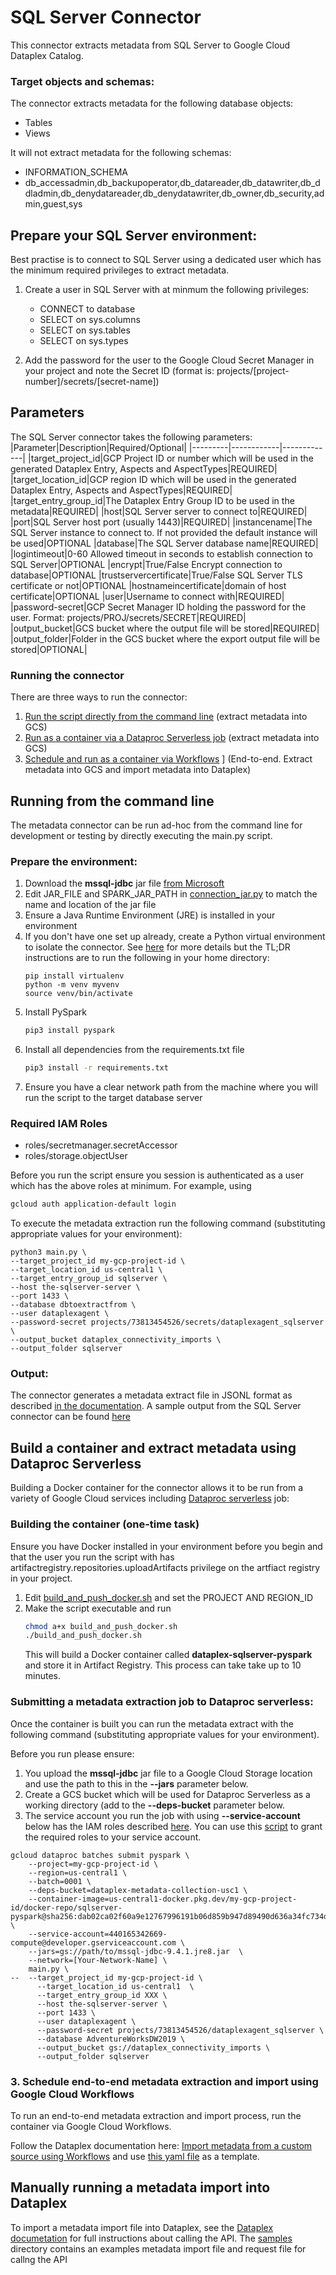 # SQL Server Connector

This connector extracts metadata from SQL Server to Google Cloud Dataplex Catalog.

### Target objects and schemas:

The connector extracts metadata for the following database objects:
* Tables
* Views

It will not extract metadata for the following schemas:
* INFORMATION_SCHEMA
* db_accessadmin,db_backupoperator,db_datareader,db_datawriter,db_ddladmin,db_denydatareader,db_denydatawriter,db_owner,db_security,admin,guest,sys

## Prepare your SQL Server environment:

Best practise is to connect to SQL Server using a dedicated user which has the minimum required privileges to extract metadata. 

1. Create a user in SQL Server with at minmum the following privileges:
    * CONNECT to database
    * SELECT on sys.columns
    * SELECT on sys.tables
    * SELECT on sys.types

2. Add the password for the user to the Google Cloud Secret Manager in your project and note the Secret ID (format is: projects/[project-number]/secrets/[secret-name])

## Parameters
The SQL Server connector takes the following parameters:
|Parameter|Description|Required/Optional|
|---------|------------|-------------|
|target_project_id|GCP Project ID or number which will be used in the generated Dataplex Entry, Aspects and AspectTypes|REQUIRED|
|target_location_id|GCP region ID which will be used in the generated Dataplex Entry, Aspects and AspectTypes|REQUIRED|
|target_entry_group_id|The Dataplex Entry Group ID to be used in the metadata|REQUIRED|
|host|SQL Server server to connect to|REQUIRED|
|port|SQL Server host port (usually 1443)|REQUIRED|
|instancename|The SQL Server instance to connect to. If not provided the default instance will be used|OPTIONAL
|database|The SQL Server database name|REQUIRED|
|logintimeout|0-60 Allowed timeout in seconds to establish connection to SQL Server|OPTIONAL
|encrypt|True/False Encrypt connection to database|OPTIONAL
|trustservercertificate|True/False SQL Server TLS certificate or not|OPTIONAL
|hostnameincertificate|domain of host certificate|OPTIONAL
|user|Username to connect with|REQUIRED|
|password-secret|GCP Secret Manager ID holding the password for the user. Format: projects/PROJ/secrets/SECRET|REQUIRED|
|output_bucket|GCS bucket where the output file will be stored|REQUIRED|
|output_folder|Folder in the GCS bucket where the export output file will be stored|OPTIONAL|

### Running the connector
There are three ways to run the connector:
1) [Run the script directly from the command line](###running-from-the-command-line) (extract metadata into GCS)
2) [Run as a container via a Dataproc Serverless job](###submitting-a-metadata-extraction-job-to-dataproc-serverless) (extract metadata into GCS)
3) [Schedule and run as a container via Workflows](###schedule-an-end-to-end-metadata-extract-and-import-with-workflows) ] (End-to-end. Extract metadata into GCS and import metadata into Dataplex)

## Running from the command line

The metadata connector can be run ad-hoc from the command line for development or testing by directly executing the main.py script.

### Prepare the environment:
1. Download the **mssql-jdbc** jar file [from Microsoft](https://docs.microsoft.com/en-us/sql/connect/jdbc/download-microsoft-jdbc-driver-for-sql-server?view=sql-server-2022)
2. Edit JAR_FILE and SPARK_JAR_PATH in [connection_jar.py](src/connection_jar.py) to match the name and location of the jar file
3. Ensure a Java Runtime Environment (JRE) is installed in your environment
4. If you don't have one set up already, create a Python virtual environment to isolate the connector.
    See [here](https://www.freecodecamp.org/news/how-to-setup-virtual-environments-in-python/) for more details but the TL;DR instructions are to run the following in your home directory:
    ```
    pip install virtualenv
    python -m venv myvenv
    source venv/bin/activate
    ```
5. Install PySpark
    ```bash
    pip3 install pyspark
    ```
6. Install all dependencies from the requirements.txt file 
    ```bash
    pip3 install -r requirements.txt
    ```
7. Ensure you have a clear network path from the machine where you will run the script to the target database server

### Required IAM Roles
- roles/secretmanager.secretAccessor
- roles/storage.objectUser

Before you run the script ensure you session is authenticated as a user which has the above roles at minimum. For example, using 
```bash
gcloud auth application-default login
```

To execute the metadata extraction run the following command (substituting appropriate values for your environment):

```shell 
python3 main.py \
--target_project_id my-gcp-project-id \
--target_location_id us-central1 \
--target_entry_group_id sqlserver \
--host the-sqlserver-server \
--port 1433 \
--database dbtoextractfrom \
--user dataplexagent \
--password-secret projects/73813454526/secrets/dataplexagent_sqlserver \
--output_bucket dataplex_connectivity_imports \
--output_folder sqlserver
```

### Output:
The connector generates a metadata extract file in JSONL format as described [in the documentation](https://cloud.google.com/dataplex/docs/import-metadata#metadata-import-file). A sample output from the SQL Server connector can be found [here](sample/sqlserver_output_sample.jsonl)

## Build a container and extract metadata using Dataproc Serverless

Building a Docker container for the connector allows it to be run from a variety of Google Cloud services including [Dataproc serverless](https://cloud.google.com/dataproc-serverless/docs) job:

### Building the container (one-time task)

Ensure you have Docker installed in your environment before you begin and that the user you run the script with has artifactregistry.repositories.uploadArtifacts privilege on the artfiact registry in your project.

1. Edit [build_and_push_docker.sh](build_and_push_docker.sh) and set the PROJECT AND REGION_ID
2. Make the script executable and run
    ```bash
    chmod a+x build_and_push_docker.sh
    ./build_and_push_docker.sh
    ``` 
    This will build a Docker container called **dataplex-sqlserver-pyspark** and store it in Artifact Registry. 
    This process can take take up to 10 minutes.

### Submitting a metadata extraction job to Dataproc serverless:
Once the container is built you can run the metadata extract with the following command (substituting appropriate values for your environment). 

Before you run please ensure:
1. You upload the **mssql-jdbc** jar file to a Google Cloud Storage location and use the path to this in the **--jars** parameter below.
2. Create a GCS bucket which will be used for Dataproc Serverless as a working directory (add to the **--deps-bucket** parameter below.
3. The service account you run the job with using **--service-account** below has the IAM roles described [here](https://cloud.google.com/dataplex/docs/import-using-workflows-custom-source#required-roles).
You can use this [script](../common_scripts/grant_SA_dataproc_roles.sh) to grant the required roles to your service account.

```shell
gcloud dataproc batches submit pyspark \
    --project=my-gcp-project-id \
    --region=us-central1 \
    --batch=0001 \
    --deps-bucket=dataplex-metadata-collection-usc1 \  
    --container-image=us-central1-docker.pkg.dev/my-gcp-project-id/docker-repo/sqlserver-pyspark@sha256:dab02ca02f60a9e12767996191b06d859b947d89490d636a34fc734d4a0b6d08 \
    --service-account=440165342669-compute@developer.gserviceaccount.com \
    --jars=gs://path/to/mssql-jdbc-9.4.1.jre8.jar  \
    --network=[Your-Network-Name] \
    main.py \
--  --target_project_id my-gcp-project-id \
      --target_location_id us-central1	\
      --target_entry_group_id XXX \
      --host the-sqlserver-server \
      --port 1433 \
      --user dataplexagent \
      --password-secret projects/73813454526/dataplexagent_sqlserver \
      --database AdventureWorksDW2019 \
      --output_bucket gs://dataplex_connectivity_imports \
      --output_folder sqlserver
```

### 3. Schedule end-to-end metadata extraction and import using Google Cloud Workflows

To run an end-to-end metadata extraction and import process, run the container via Google Cloud Workflows. 

Follow the Dataplex documentation here: [Import metadata from a custom source using Workflows](https://cloud.google.com/dataplex/docs/import-using-workflows-custom-source) and use [this yaml file](https://github.com/GoogleCloudPlatform/cloud-dataplex/blob/main/managed-connectivity/cloud-workflows/byo-connector/templates/byo-connector.yaml) as a template.


## Manually running a metadata import into Dataplex

To import a metadata import file into Dataplex, see the [Dataplex documetation](https://cloud.google.com/dataplex/docs/import-metadata#import-metadata) for full instructions about calling the API.
The [samples](/samples) directory contains an examples metadata import file and request file for callng the API